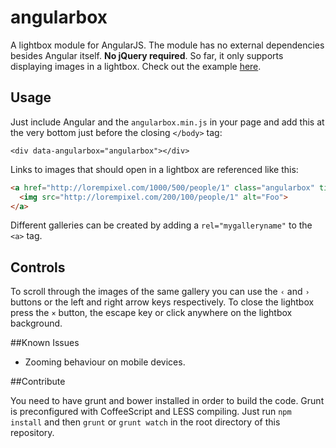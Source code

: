 angularbox
==========

A lightbox module for AngularJS. The module has no external dependencies besides Angular itself. **No jQuery required**. So far, it only supports displaying images in a lightbox.
Check out the example [here](http://theinspiredones.github.io/angularbox/build/index.html).

## Usage
Just include Angular and the `angularbox.min.js` in your page and add this at the very bottom just before the closing `</body>` tag:

`<div data-angularbox="angularbox"></div>`

Links to images that should open in a lightbox are referenced like this: 

```html
<a href="http://lorempixel.com/1000/500/people/1" class="angularbox" title="Title goes here">
  <img src="http://lorempixel.com/200/100/people/1" alt="Foo">
</a>
```

Different galleries can be created by adding a `rel="mygalleryname"` to the `<a>` tag.

## Controls
To scroll through the images of the same gallery you can use the `‹` and `›` buttons or the left and right arrow keys respectively. To close the lightbox press the `×` button, the escape key or click anywhere on the lightbox background.

##Known Issues
- Zooming behaviour on mobile devices.


##Contribute

You need to have grunt and bower installed in order to build the code. Grunt is preconfigured with CoffeeScript and LESS compiling. Just run `npm install` and then `grunt` or `grunt watch` in the root directory of this repository.
